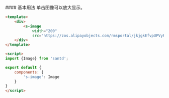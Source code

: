 <text lang="cn">
#### 基本用法
单击图像可以放大显示。
</text>

```html
<template>
    <div>
        <s-image
            width="200"
            src="https://zos.alipayobjects.com/rmsportal/jkjgkEfvpUPVyRjUImniVslZfWPnJuuZ.png" />
    </div>
</template>

<script>
import {Image} from 'santd';

export default {
    components: {
        's-image': Image
    }
}
</script>
```
